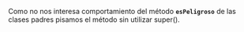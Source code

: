Como no nos interesa comportamiento del método **`esPeligroso`**  de las clases padres pisamos el método sin utilizar super().